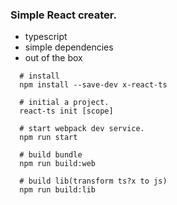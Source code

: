 ### Simple React creater.
  - typescript
  - simple dependencies
  - out of the box

`````shell
  # install
  npm install --save-dev x-react-ts
`````

`````shell
  # initial a project.
  react-ts init [scope]
`````

`````shell
  # start webpack dev service.
  npm run start
`````

`````shell
  # build bundle
  npm run build:web
`````

`````shell
  # build lib(transform ts?x to js)
  npm run build:lib
`````
